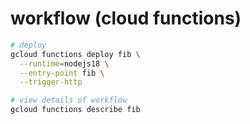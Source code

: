 # workflow (cloud functions)



```bash
# deploy
gcloud functions deploy fib \
  --runtime=nodejs18 \
  --entry-point fib \
  --trigger-http

# view details of workflow
gcloud functions describe fib

```











